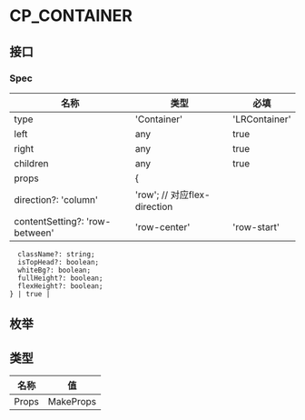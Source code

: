 # CP_CONTAINER

## 接口

### Spec
| 名称 | 类型 | 必填 |
| --- | --- | --- |
| type | 'Container' | 'LRContainer' | 'RowContainer' | false |
| left | any | true |
| right | any | true |
| children | any | true |
| props | {
      direction?: 'column' | 'row'; // 对应flex-direction
      contentSetting?: 'row-between' | 'row-center' | 'row-start' | 'row-end'; // 对应justify-content
      className?: string;
      isTopHead?: boolean;
      whiteBg?: boolean;
      fullHeight?: boolean;
      flexHeight?: boolean;
    } | true |

## 枚举



## 类型

| 名称 | 值 |
| --- | --- |
| Props | MakeProps<Spec> |
